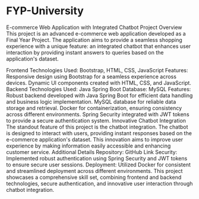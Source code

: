 # FYP-University

E-commerce Web Application with Integrated Chatbot
Project Overview
This project is an advanced e-commerce web application developed as a Final Year Project. The application aims to provide a seamless shopping experience with a unique feature: an integrated chatbot that enhances user interaction by providing instant answers to queries based on the application's dataset.

Frontend
Technologies Used: Bootstrap, HTML, CSS, JavaScript
Features:
Responsive design using Bootstrap for a seamless experience across devices.
Dynamic UI components created with HTML, CSS, and JavaScript.
Backend
Technologies Used: Java Spring Boot
Database: MySQL
Features:
Robust backend developed with Java Spring Boot for efficient data handling and business logic implementation.
MySQL database for reliable data storage and retrieval.
Docker for containerization, ensuring consistency across different environments.
Spring Security integrated with JWT tokens to provide a secure authentication system.
Innovative Chatbot Integration
The standout feature of this project is the chatbot integration. The chatbot is designed to interact with users, providing instant responses based on the e-commerce application's dataset. This innovation aims to improve user experience by making information easily accessible and enhancing customer service.
Additional Details
Repository: GitHub Link
Security: Implemented robust authentication using Spring Security and JWT tokens to ensure secure user sessions.
Deployment: Utilized Docker for consistent and streamlined deployment across different environments.
This project showcases a comprehensive skill set, combining frontend and backend technologies, secure authentication, and innovative user interaction through chatbot integration.

